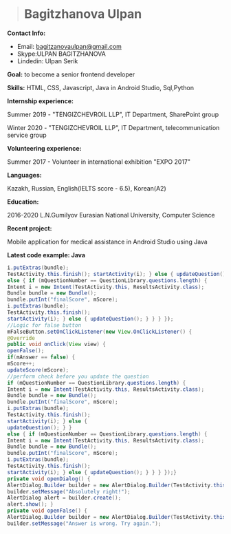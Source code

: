 
> # Bagitzhanova Ulpan

**Contact Info:** 
* Email: bagitzanovaulpan@gmail.com
* Skype:ULPAN BAGITZHANOVA
* Lindedin: Ulpan Serik

**Goal:** 
to become a senior frontend developer

**Skills:** 
HTML, CSS, Javascript, Java in Android Studio, Sql,Python

**Internship experience:** 

Summer 2019 - "TENGIZCHEVROIL LLP", IT Department, SharePoint group

Winter 2020 - "TENGIZCHEVROIL LLP", IT Department, telecommunication service group

**Volunteering experience:** 

Summer 2017 - Volunteer in international exhibition "EXPO 2017"

**Languages:** 

Kazakh, Russian, English(IELTS score - 6.5), Korean(A2)

**Education:**

2016-2020 L.N.Gumilyov Eurasian National University, Computer Science

**Recent project:**

Mobile application for medical assistance in Android Studio using Java

**Latest code example: Java**
```Java
i.putExtras(bundle);
TestActivity.this.finish(); startActivity(i); } else { updateQuestion(); }}
else { if (mQuestionNumber == QuestionLibrary.questions.length) {
Intent i = new Intent(TestActivity.this, ResultsActivity.class);
Bundle bundle = new Bundle();
bundle.putInt("finalScore", mScore);
i.putExtras(bundle);
TestActivity.this.finish();
startActivity(i); } else { updateQuestion(); } } } });
//Logic for false button
mFalseButton.setOnClickListener(new View.OnClickListener() {
@Override
public void onClick(View view) {
openFalse();
if(mAnswer == false) {
mScore++;
updateScore(mScore);
//perform check before you update the question
if (mQuestionNumber == QuestionLibrary.questions.length) {
Intent i = new Intent(TestActivity.this, ResultsActivity.class);
Bundle bundle = new Bundle();
bundle.putInt("finalScore", mScore);
i.putExtras(bundle);
TestActivity.this.finish();
startActivity(i); } else {
updateQuestion(); } }
else { if (mQuestionNumber == QuestionLibrary.questions.length) {
Intent i = new Intent(TestActivity.this, ResultsActivity.class);
Bundle bundle = new Bundle();
bundle.putInt("finalScore", mScore);
i.putExtras(bundle);
TestActivity.this.finish();
startActivity(i); } else { updateQuestion(); } } } });}
private void openDialog() {
AlertDialog.Builder builder = new AlertDialog.Builder(TestActivity.this);
builder.setMessage("Absolutely right!");
AlertDialog alert = builder.create();
alert.show(); }
private void openFalse() {
AlertDialog.Builder builder = new AlertDialog.Builder(TestActivity.this);
builder.setMessage("Answer is wrong. Try again.");
```
